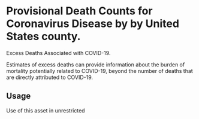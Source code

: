 # Provisional Death Counts for Coronavirus Disease by by United States county.
Excess Deaths Associated with COVID-19.

Estimates of excess deaths can provide information about the burden of mortality potentially related to COVID-19, beyond the number of deaths that are directly attributed to COVID-19.

## Usage
Use of this asset in unrestricted
